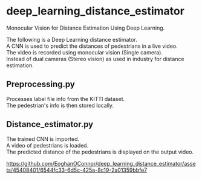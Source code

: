 # deep_learning_distance_estimator
Monocular Vision for Distance Estimation Using Deep Learning.  

The following is a Deep Learning distance estimator.  
A CNN is used to predict the distances of pedestrians in a live video.  
The video is recorded using monocular vision (Single camera).  
Instead of dual cameras (Stereo vision) as used in industry for distance estimation.  

## Preprocessing.py
Processes label file info from the KITTI dataset.  
The pedestrian's info is then stored locally.  

## Distance_estimator.py
The trained CNN is imported.  
A video of pedestrians is loaded.  
The predicted distance of the pedestrians is displayed on the output video.  




https://github.com/EoghanOConnor/deep_learning_distance_estimator/assets/45408401/6544fc33-6d5c-425a-8c19-2a01359bbfe7



